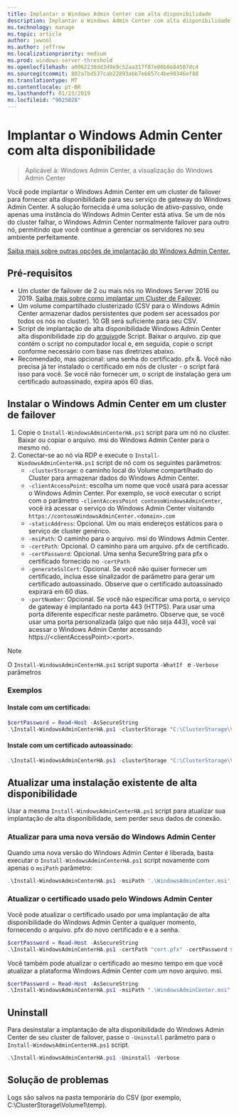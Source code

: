 ```yaml
---
title: Implantar o Windows Admin Center com alta disponibilidade
description: Implantar o Windows Admin Center com alta disponibilidade (Project Honolulu)
ms.technology: manage
ms.topic: article
author: jwwool
ms.author: jeffrew
ms.localizationpriority: medium
ms.prod: windows-server-threshold
ms.openlocfilehash: a0062230dd3d9e9c52aa317f87e06b0e84507dc4
ms.sourcegitcommit: 802a7bd537cab22893abb7e6657c4be90346ef88
ms.translationtype: MT
ms.contentlocale: pt-BR
ms.lasthandoff: 01/23/2019
ms.locfileid: "9025028"
---
```

# Implantar o Windows Admin Center com alta disponibilidade

>Aplicável à: Windows Admin Center, a visualização do Windows Admin Center

Você pode implantar o Windows Admin Center em um cluster de failover para fornecer alta disponibilidade para seu serviço de gateway do Windows Admin Center. A solução fornecida é uma solução de ativo-passivo, onde apenas uma instância do Windows Admin Center está ativa. Se um de nós do cluster falhar, o Windows Admin Center normalmente failover para outro nó, permitindo que você continue a gerenciar os servidores no seu ambiente perfeitamente. 

[Saiba mais sobre outras opções de implantação do Windows Admin Center.](../plan/installation-options.md)

## Pré-requisitos

- Um cluster de failover de 2 ou mais nós no Windows Server 2016 ou 2019. [Saiba mais sobre como implantar um Cluster de Failover](../../../failover-clustering/failover-clustering-overview.md).
- Um volume compartilhado clusterizado (CSV para o Windows Admin Center armazenar dados persistentes que podem ser acessados por todos os nós no cluster). 10 GB será suficiente para seu CSV.
- Script de implantação de alta disponibilidade Windows Admin Center alta disponibilidade zip do [arquivo](https://aka.ms/WACHAScript)de Script. Baixar o arquivo. zip que contém o script no computador local e, em seguida, copie o script conforme necessário com base nas diretrizes abaixo.
- Recomendado, mas opcional: uma senha do certificado. pfx &. Você não precisa já ter instalado o certificado em nós de cluster - o script fará isso para você. Se você não fornecer um, o script de instalação gera um certificado autoassinado, expira após 60 dias.

## Instalar o Windows Admin Center em um cluster de failover

1. Copie o ```Install-WindowsAdminCenterHA.ps1``` script para um nó no cluster. Baixar ou copiar o arquivo. msi do Windows Admin Center para o mesmo nó.
2. Conectar-se ao nó via RDP e execute o ```Install-WindowsAdminCenterHA.ps1``` script de nó com os seguintes parâmetros:
    - `-clusterStorage`: o caminho local do Volume compartilhado do Cluster para armazenar dados do Windows Admin Center.
    - `-clientAccessPoint`: escolha um nome que você usará para acessar o Windows Admin Center. Por exemplo, se você executar o script com o parâmetro `-clientAccessPoint contosoWindowsAdminCenter`, você irá acessar o serviço do Windows Admin Center visitando `https://contosoWindowsAdminCenter.<domain>.com`
    - `-staticAddress`: Opcional. Um ou mais endereços estáticos para o serviço de cluster genérico. 
    - `-msiPath`: O caminho para o arquivo. msi do Windows Admin Center.
    - `-certPath`: Opcional. O caminho para um arquivo. pfx de certificado.
    - `-certPassword`: Opcional. Uma senha SecureString para pfx o certificado fornecido no `-certPath`
    - `-generateSslCert`: Opcional. Se você não quiser fornecer um certificado, inclua esse sinalizador de parâmetro para gerar um certificado autoassinado. Observe que o certificado autoassinado expirará em 60 dias.
    - `-portNumber`: Opcional. Se você não especificar uma porta, o serviço de gateway é implantado na porta 443 (HTTPS). Para usar uma porta diferente especificar neste parâmetro. Observe que, se você usar uma porta personalizada (algo que não seja 443), você vai acessar o Windows Admin Center acessando https://\<clientAccessPoint\>:\<port\>.

> [!NOTE]
> O ```Install-WindowsAdminCenterHA.ps1``` script suporta ```-WhatIf ``` e ```-Verbose``` parâmetros

### Exemplos

#### Instale com um certificado:

```powershell
$certPassword = Read-Host -AsSecureString
.\Install-WindowsAdminCenterHA.ps1 -clusterStorage "C:\ClusterStorage\Volume1" -clientAccessPoint "contoso-ha-gateway" -msiPath ".\WindowsAdminCenter.msi" -certPath "cert.pfx" -certPassword $certPassword -Verbose
```

#### Instale com um certificado autoassinado:

```powershell
.\Install-WindowsAdminCenterHA.ps1 -clusterStorage "C:\ClusterStorage\Volume1" -clientAccessPoint "contoso-ha-gateway" -msiPath ".\WindowsAdminCenter.msi" -generateSslCert -Verbose
```

## Atualizar uma instalação existente de alta disponibilidade

Usar a mesma ```Install-WindowsAdminCenterHA.ps1``` script para atualizar sua implantação de alta disponibilidade, sem perder seus dados de conexão.

### Atualizar para uma nova versão do Windows Admin Center

Quando uma nova versão do Windows Admin Center é liberada, basta executar o ```Install-WindowsAdminCenterHA.ps1``` script novamente com apenas o ```msiPath``` parâmetro:

```powershell
.\Install-WindowsAdminCenterHA.ps1 -msiPath '.\WindowsAdminCenter.msi' -Verbose
```

### Atualizar o certificado usado pelo Windows Admin Center

Você pode atualizar o certificado usado por uma implantação de alta disponibilidade do Windows Admin Center a qualquer momento, fornecendo o arquivo. pfx do novo certificado e e a senha.

```powershell
$certPassword = Read-Host -AsSecureString
.\Install-WindowsAdminCenterHA.ps1 -certPath "cert.pfx" -certPassword $certPassword -Verbose
```

Você também pode atualizar o certificado ao mesmo tempo em que você atualizar a plataforma Windows Admin Center com um novo arquivo. msi.

```powershell
$certPassword = Read-Host -AsSecureString
.\Install-WindowsAdminCenterHA.ps1 -msiPath ".\WindowsAdminCenter.msi" -certPath "cert.pfx" -certPassword $certPassword -Verbose
``` 

## Uninstall

Para desinstalar a implantação de alta disponibilidade do Windows Admin Center de seu cluster de failover, passe o ```-Uninstall``` parâmetro para o ```Install-WindowsAdminCenterHA.ps1``` script.

```powershell
.\Install-WindowsAdminCenterHA.ps1 -Uninstall -Verbose
```

## Solução de problemas

Logs são salvos na pasta temporária do CSV (por exemplo, C:\ClusterStorage\Volume1\temp).
